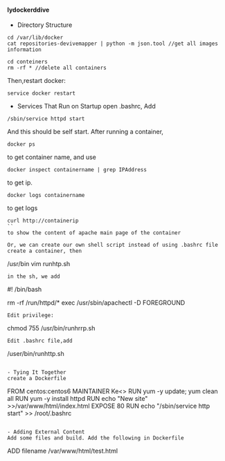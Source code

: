 #### lydockerddive

- Directory Structure
```
cd /var/lib/docker
cat repositories-devivemapper | python -m json.tool //get all images information

cd conteiners
rm -rf * //delete all containers
```
Then,restart docker:
```
service docker restart
```

- Services That Run on Startup
open .bashrc, Add
```
/sbin/service httpd start
```
And this should be self start.
After running a container,
```
docker ps
```
to get container name, and use
```
docker inspect containername | grep IPAddress
```
to get ip.
```
docker logs containername
```
to get logs
```
curl http://containerip
``
to show the content of apache main page of the container

Or, we can create our own shell script instead of using .bashrc file
create a container, then
```
/usr/bin
vim runhtp.sh
```
in the sh, we add
```
#! /bin/bash

rm -rf /run/httpd/*
exec /usr/sbin/apachectl -D FOREGROUND
```
Edit privilege:
```
chmod 755 /usr/bin/runhrrp.sh
```
Edit .bashrc file,add
```
/user/bin/runhttp.sh
```

- Tying It Together
create a Dockerfile
```
FROM centos:centos6
MAINTAINER Ke<>
RUN yum -y update; yum clean all
RUN yum -y install httpd
RUN echo "New site" >>/var/www/html/index.html
EXPOSE 80
RUN echo "/sbin/service http start" >> /root/.bashrc
```

- Adding External Content
Add some files and build. Add the following in Dockerfile
```
ADD filename /var/www/html/test.html
```
